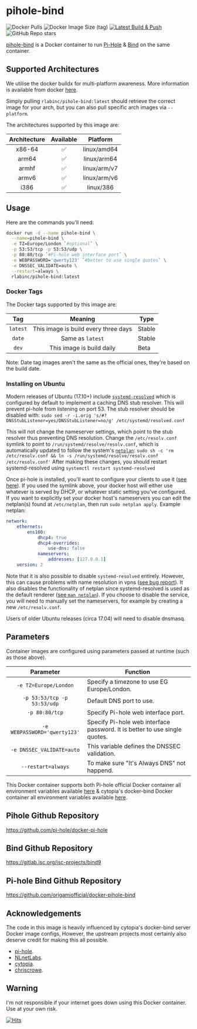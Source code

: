 # pihole-bind 
![Docker Pulls](https://img.shields.io/docker/pulls/rlabinc/pihole-bind.svg?style=flat&label=pulls&logo=docker) ![Docker Image Size (tag)](https://img.shields.io/docker/image-size/rlabinc/pihole-bind/latest.svg?style=flat&label=image&logo=docker) [![Latest Build & Push](https://github.com/origamiofficial/docker-pihole-bind/actions/workflows/build-and-push-latest.yaml/badge.svg)](https://github.com/origamiofficial/docker-pihole-bind/actions/workflows/build-and-push-latest.yaml) ![GitHub Repo stars](https://img.shields.io/github/stars/origamiofficial/docker-pihole-bind?style=social)

[pihole-bind](https://github.com/origamiofficial/docker-pihole-bind) is a Docker container to run [Pi-Hole](https://github.com/pi-hole/pi-hole) & [Bind](https://gitlab.isc.org/isc-projects/bind9) on the same container.

## Supported Architectures

We utilise the docker buildx for multi-platform awareness. More information is available from docker [here](https://docs.docker.com/buildx/working-with-buildx/).

Simply pulling `rlabinc/pihole-bind:latest` should retrieve the correct image for your arch, but you can also pull specific arch images via `--platform`.

The architectures supported by this image are:

| Architecture | Available | Platform |
| :----: | :----: | :----: |
| x86-64 | ✅ | linux/amd64 |
| arm64 | ✅ | linux/arm64 |
| armhf | ✅ | linux/arm/v7 |
| armv6 | ✅ | linux/arm/v6 |
| i386 | ✅ | linux/386 |

## Usage
Here are the commands you'll need:
```bash
docker run -d --name pihole-bind \
  --name=pihole-bind \
  -e TZ=Europe/London `#optional` \
  -p 53:53/tcp -p 53:53/udp \
  -p 80:80/tcp `#Pi-hole web interface port` \
  -e WEBPASSWORD='qwerty123' `#better to use single quotes` \
  -e DNSSEC_VALIDATE=auto \
  --restart=always \
  rlabinc/pihole-bind:latest
```

### Docker Tags
The Docker tags supported by this image are:

| Tag | Meaning | Type |
| :----: | :----: | ---- |
| `latest` | This image is build every three days | Stable |
| `date` | Same as `latest` | Stable |
| `dev` | This image is build daily | Beta |

Note: Date tag images aren't the same as the official ones, they're based on the build date.

### Installing on Ubuntu
Modern releases of Ubuntu (17.10+) include [`systemd-resolved`](http://manpages.ubuntu.com/manpages/bionic/man8/systemd-resolved.service.8.html) which is configured by default to implement a caching DNS stub resolver. This will prevent pi-hole from listening on port 53.
The stub resolver should be disabled with: `sudo sed -r -i.orig 's/#?DNSStubListener=yes/DNSStubListener=no/g' /etc/systemd/resolved.conf`

This will not change the nameserver settings, which point to the stub resolver thus preventing DNS resolution. Change the `/etc/resolv.conf` symlink to point to `/run/systemd/resolve/resolv.conf`, which is automatically updated to follow the system's [`netplan`](https://netplan.io/):
`sudo sh -c 'rm /etc/resolv.conf && ln -s /run/systemd/resolve/resolv.conf /etc/resolv.conf'`
After making these changes, you should restart systemd-resolved using `systemctl restart systemd-resolved`

Once pi-hole is installed, you'll want to configure your clients to use it ([see here](https://discourse.pi-hole.net/t/how-do-i-configure-my-devices-to-use-pi-hole-as-their-dns-server/245)). If you used the symlink above, your docker host will either use whatever is served by DHCP, or whatever static setting you've configured. If you want to explicitly set your docker host's nameservers you can edit the netplan(s) found at `/etc/netplan`, then run `sudo netplan apply`.
Example netplan:
```yaml
network:
    ethernets:
        ens160:
            dhcp4: true
            dhcp4-overrides:
                use-dns: false
            nameservers:
                addresses: [127.0.0.1]
    version: 2
```

Note that it is also possible to disable `systemd-resolved` entirely. However, this can cause problems with name resolution in vpns ([see bug report](https://bugs.launchpad.net/network-manager/+bug/1624317)). It also disables the functionality of netplan since systemd-resolved is used as the default renderer ([see `man netplan`](http://manpages.ubuntu.com/manpages/bionic/man5/netplan.5.html#description)). If you choose to disable the service, you will need to manually set the nameservers, for example by creating a new `/etc/resolv.conf`.

Users of older Ubuntu releases (circa 17.04) will need to disable dnsmasq.

## Parameters

Container images are configured using parameters passed at runtime (such as those above).

| Parameter | Function |
| :----: | --- |
| `-e TZ=Europe/London` | Specify a timezone to use EG Europe/London. |
| `-p 53:53/tcp -p 53:53/udp` | Default DNS port to use. |
| `-p 80:80/tcp` | Specify Pi-hole web interface port. |
| `-e WEBPASSWORD='qwerty123'` | Specify Pi-hole web interface password. It is better to use single quotes. |
| `-e DNSSEC_VALIDATE=auto` | This variable defines the DNSSEC validation. |
| `--restart=always` | To make sure "It's Always DNS" not happend. |

This Docker container supports both Pi-hole official Docker container all environment variables available [here](https://github.com/pi-hole/docker-pi-hole/#environment-variables) & cytopia's docker-bind Docker container all environment variables available [here](https://github.com/cytopia/docker-bind#-environment-variables).

## Pihole Github Repository
https://github.com/pi-hole/docker-pi-hole

## Bind Github Repository
https://gitlab.isc.org/isc-projects/bind9

## Pi-hole Bind Github Repository
https://github.com/origamiofficial/docker-pihole-bind

## Acknowledgements
The code in this image is heavily influenced by cytopia's docker-bind server Docker image configs,
However, the upstream projects most certainly also deserve credit for making this all possible.
- [pi-hole](https://github.com/pi-hole).
- [NLnetLabs](https://github.com/NLnetLabs).
- [cytopia](https://github.com/cytopia).
- [chriscrowe](https://github.com/chriscrowe).

## Warning

I'm not responsible if your internet goes down using this Docker container. Use at your own risk.

[![Hits](https://hits.seeyoufarm.com/api/count/incr/badge.svg?url=https://github.com/origamiofficial/docker-pihole-bind&icon=github.svg&icon_color=%23FFFFFF&title=hits&edge_flat=false)](https://github.com/origamiofficial/docker-pihole-bind)
